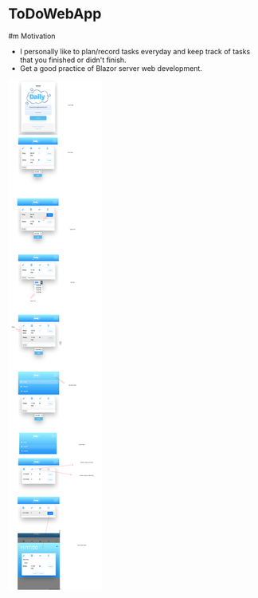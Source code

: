 # ToDoWebApp
 
 
#m Motivation
 - I personally like to plan/record tasks everyday and keep track of tasks that you finished or didn't finish.
 - Get a good practice of Blazor server web development.
 
 
![Alt text here](diagram.svg)
